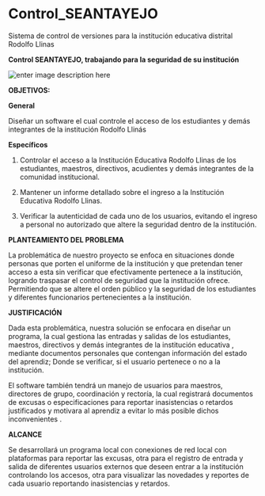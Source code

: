 # Control_SEANTAYEJO

Sistema de control de versiones para la institución educativa distrital Rodolfo Llinas 

**Control SEANTAYEJO, trabajando para la seguridad de su institución**

![enter image description here](https://lh3.googleusercontent.com/-gFycTAsMtBxMXfbULCZ4QuYkspbx6y-2hgokP87ol6XA8mvLpjBlwlCvq-eAoECuErJv6r_Jr3wYA)

**OBJETIVOS:**

**General**

Diseñar un software el cual controle el acceso de los estudiantes y demás integrantes de la institución Rodolfo Llinás

**Específicos**

1) Controlar el acceso a la Institución Educativa Rodolfo Llinas de los estudiantes, maestros, directivos, acudientes y demás integrantes de la comunidad institucional.

2) Mantener un informe detallado sobre el ingreso a la Institución Educativa Rodolfo Llinas.

3) Verificar la autenticidad de cada uno de los usuarios, evitando el ingreso a personal no autorizado que altere la seguridad dentro de la institución.  

**PLANTEAMIENTO DEL PROBLEMA**

  La problemática de nuestro proyecto se enfoca en situaciones donde personas que porten el uniforme de la institución y que pretendan tener acceso a esta sin verificar que efectivamente pertenece a la institución, logrando traspasar el control de seguridad que la institución ofrece. Permitiendo que se altere el orden público y la seguridad de los estudiantes y diferentes funcionarios pertenecientes a la institución.

**JUSTIFICACIÓN**

  Dada esta problemática, nuestra solución se enfocara en diseñar un programa, la cual gestiona las entradas y salidas de los estudiantes, maestros, directivos y demás integrantes de la institución educativa , mediante documentos personales que contengan información del estado del aprendiz; Donde se verificar, si el usuario pertenece o no a la institución.

  El software también tendrá un manejo de usuarios para maestros, directores de grupo, coordinación y rectoría, la cual registrará documentos de excusas o especificaciones para reportar inasistencias o retardos justificados y motivara al aprendiz a evitar lo más posible dichos inconvenientes .

**ALCANCE**

  Se desarrollará un programa local con conexiones de red local con plataformas para reportar las excusas, otra para el registro de entrada y salida de diferentes usuarios externos que deseen entrar a la institución controlando los accesos, otra para visualizar las novedades y reportes de cada usuario reportando inasistencias y retardos.
  

